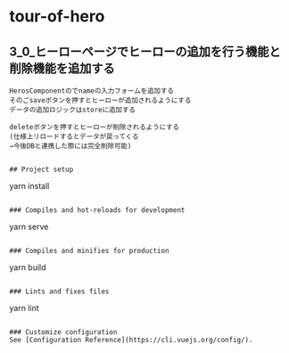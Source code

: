 # tour-of-hero

##  3_0_ヒーローページでヒーローの追加を行う機能と削除機能を追加する
```
HerosComponentのでnameの入力フォームを追加する
そのごsaveボタンを押すとヒーローが追加されるようにする
データの追加ロジックはstoreに追加する

deleteボタンを押すとヒーローが削除されるようにする
(仕様上リロードするとデータが戻ってくる
→今後DBと連携した際には完全削除可能)
```


```

## Project setup
```
yarn install
```

### Compiles and hot-reloads for development
```
yarn serve
```

### Compiles and minifies for production
```
yarn build
```

### Lints and fixes files
```
yarn lint
```

### Customize configuration
See [Configuration Reference](https://cli.vuejs.org/config/).
